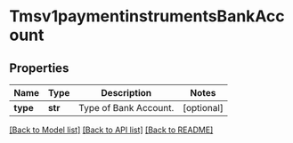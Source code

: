 # Tmsv1paymentinstrumentsBankAccount

## Properties
Name | Type | Description | Notes
------------ | ------------- | ------------- | -------------
**type** | **str** | Type of Bank Account. | [optional] 

[[Back to Model list]](../README.md#documentation-for-models) [[Back to API list]](../README.md#documentation-for-api-endpoints) [[Back to README]](../README.md)


